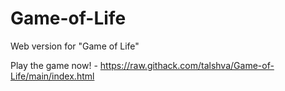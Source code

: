 # Game-of-Life
Web version for "Game of Life"

Play the game now! - 
https://raw.githack.com/talshva/Game-of-Life/main/index.html
